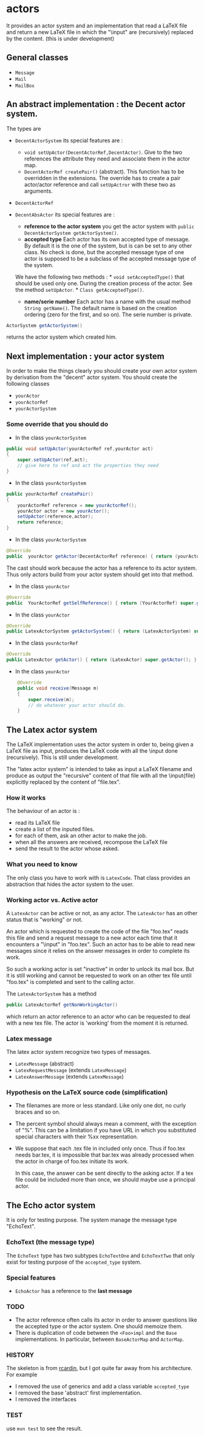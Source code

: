 # actors

It provides an actor system and an implementation that read a LaTeX file and return a new LaTeX file in which the "\input" are (recursively) replaced by the content.
(this is under development)

## General classes

* `Message`
* `Mail`
* `MailBox`

## An abstract implementation : the Decent actor system.

The types are

* `DecentActorSystem` its special features are :
    * `void setUpActor(DecentActorRef,DecentActor)`. Give to the two references the attribute they need and associate them in the actor map.
    * `DecentActorRef createPair()` (abstract). This function has to be overridden in the extensions. The override has to create a pair actor/actor reference and call `setUpActror` with these two as arguments.
* `DecentActorRef`
* `DecentAbsActor` its special features are :
    * __reference to the actor system__ you get the actor system with `public DecentActorSystem getActorSystem()`.
    * __accepted type__ Each actor has its own accepted type of message. By default it is the one of the system, but is can be set to any other class. No check is done, but the accepted message type of one actor is supposed to be a subclass of the accepted message type of the system. 

    We have the following two methods :
        * `void setAcceptedType()` that should be used only one. During the creation process of the actor. See the method `setUpActor`.
        * `Class getAcceptedType()`.
        
    * __name/serie number__ Each actor has a name with the usual method `String getName()`. The default name is based on the creation ordering (zero for the first, and so on). The serie number is private.

```java
ActorSystem getActorSystem()
```
returns the actor system which created him.


## Next implementation : your actor system

In order to make the things clearly you should create your own actor system by derivation from the "decent" actor system. You should create the following classes
* `yourActor`
* `yourActorRef`
* `yourActorSystem`

### Some override that you should do

* In the class `yourActorSystem` 

```java
public void setUpActor(yourActorRef ref,yourActor act)
{
    super.setUpActor(ref,act);
    // give here to ref and act the properties they need
}
```

* In the class `yourActorSystem` 

```java
public yourActorRef createPair()
{
    yourActorRef reference = new yourActorRef();
    yourActor actor = new yourActor();
    setUpActor(reference,actor);
    return reference;
}
```

* In the class `yourActorSystem` 

```java
@Override
public  yourActor getActor(DecentActorRef reference) { return (yourActor) super.getActor(reference); }
```
The cast should work because the actor has a reference to its actor system. Thus only actors build from your actor system should get into that method.

* In the class `yourActor` 

```java
@Override
public  YourActorRef getSelfReference() { return (YourActorRef) super.getSelfReference() ; }
```

* In the class `yourActor` 

```java
@Override
public LatexActorSystem getActorSystem() { return (LatexActorSystem) super.getActorSystem(); }
```

* In the class `yourActorRef` 

```java
@Override                                   
public LatexActor getActor() { return (LatexActor) super.getActor(); }                                           
```

* In the class `yourActor`
```java
    @Override
    public void receive(Message m)
    {
        super.receive(m);
        // do whatever your actor should do.
    }
```


## The Latex actor system

The LaTeX implementation uses the actor system in order to, being given a LaTeX file as input, produces the LaTeX code with all the \input done (recursively). 
    This is still under development.

The "latex actor system" is intended to take as input a LaTeX filename and produce as output the "recursive" content of that file with all the \input{file} explicitly replaced by the content of "file.tex".

### How it works

The behaviour of an actor is :

- read its LaTeX file
- create a list of the inputed files.
- for each of them, ask an other actor to make the job.
- when all the answers are received, recompose the LaTeX file
- send the result to the actor whose asked.

### What you need to know

The only class you have to work with is `LatexCode`. That class provides an abstraction that hides the actor system to the user.

### Working actor vs. Active actor

A `LatexActor` can be active or not, as any actor. The `LatexActor` has an other status that is "working" or not.

An actor which is requested to create the code of the file "foo.tex" reads this file and send a request message to a new actor each time that it encounters a "\input" in "foo.tex". Such an actor has to be able to read new messages since it relies on the answer messages in order to complete its work.

So such a working actor is set "inactive" in order to unlock its mail box. But it is still working and cannot be requested to work on an other tex file until "foo.tex" is completed and sent to the calling actor.

The `LatexActorSystem` has a method 

```java
public LatexActorRef getNonWorkingActor()
```
which return an actor reference to an actor who can be requested to deal with a new tex file. The actor is 'working' from the moment it is returned.

### Latex message

The latex actor system recognize two types of messages.

* `LatexMessage` (abstract)
* `LatexRequestMessage` (extends `LatexMessage`)
* `LatexAnswerMessage` (extends `LatexMessage`)

### Hypothesis on the LaTeX source code (simplification)

* The filenames are more or less standard. Like only one dot, no curly braces and so on.

* The percent symbol should always mean a comment, with the exception of "\%". This can be a limitation if you have URL in which you substituted special characters with their %xx representation.

* We suppose that each .tex file in included only once. Thus if foo.tex needs bar.tex, it is impossible that bar.tex was already processed when the actor in charge of foo.tex initiate its work.

    In this case, the answer can be sent directly to the asking actor. 
    If a tex file could be included more than once, we should maybe use a principal actor.


## The Echo actor system

It is only for testing purpose. The system manage the message type "EchoText".

### EchoText (the message type)

The `EchoText` type has two subtypes `EchoTextOne` and `EchoTextTwo` that only exist for testing purpose of the `accepted_type` system.

### Special features
* `EchoActor` has a reference to the __last message__


### TODO

* The actor reference often calls its actor in order to answer questions like the accepted type or the actor system. One should memoize them.
* There is duplication of code between the `<Foo>impl` and the `Base` implementations. In particular, between `BaseActorMap` and `ActorMap`.

### HISTORY

The skeleton is from [rcardin](https://github.com/rcardin/pcd-actors), but I got quite far away from his architecture. For example

* I removed the use of generics and add a class variable `accepted_type`
* I removed the base 'abstract' first implementation.
* I removed the interfaces

### TEST

use `mvn test` to see the result.
